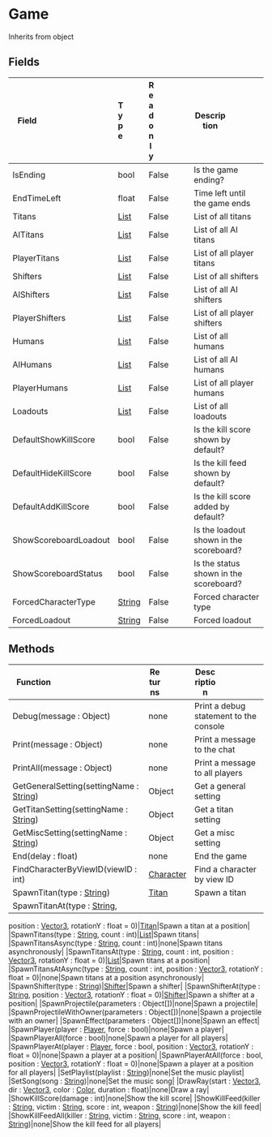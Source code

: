 # Game
Inherits from object
## Fields
|<div style="width:30%">Field</div>|<div style="width:10%">Type</div>|<div style="width:10%">Readonly</div>|<div style="width:50%">Description</div>|
|---|---|---|---|
|IsEnding|bool|False|Is the game ending?|
|EndTimeLeft|float|False|Time left until the game ends|
|Titans|[List](../objects/List.md)|False|List of all titans|
|AITitans|[List](../objects/List.md)|False|List of all AI titans|
|PlayerTitans|[List](../objects/List.md)|False|List of all player titans|
|Shifters|[List](../objects/List.md)|False|List of all shifters|
|AIShifters|[List](../objects/List.md)|False|List of all AI shifters|
|PlayerShifters|[List](../objects/List.md)|False|List of all player shifters|
|Humans|[List](../objects/List.md)|False|List of all humans|
|AIHumans|[List](../objects/List.md)|False|List of all AI humans|
|PlayerHumans|[List](../objects/List.md)|False|List of all player humans|
|Loadouts|[List](../objects/List.md)|False|List of all loadouts|
|DefaultShowKillScore|bool|False|Is the kill score shown by default?|
|DefaultHideKillScore|bool|False|Is the kill feed shown by default?|
|DefaultAddKillScore|bool|False|Is the kill score added by default?|
|ShowScoreboardLoadout|bool|False|Is the loadout shown in the scoreboard?|
|ShowScoreboardStatus|bool|False|Is the status shown in the scoreboard?|
|ForcedCharacterType|[String](../static/String.md)|False|Forced character type|
|ForcedLoadout|[String](../static/String.md)|False|Forced loadout|
## Methods
|<div style="width:33%">Function</div>|<div style="width:33%">Returns</div>|<div style="width:33%">Description</div>|
|---|---|---|
|Debug(message : Object)|none|Print a debug statement to the console|
|Print(message : Object)|none|Print a message to the chat|
|PrintAll(message : Object)|none|Print a message to all players|
|GetGeneralSetting(settingName : [String](../static/String.md))|Object|Get a general setting|
|GetTitanSetting(settingName : [String](../static/String.md))|Object|Get a titan setting|
|GetMiscSetting(settingName : [String](../static/String.md))|Object|Get a misc setting|
|End(delay : float)|none|End the game|
|FindCharacterByViewID(viewID : int)|[Character](../objects/Character.md)|Find a character by view ID|
|SpawnTitan(type : [String](../static/String.md))|[Titan](../objects/Titan.md)|Spawn a titan|
|SpawnTitanAt(type : [String](../static/String.md),
position : [Vector3](../objects/Vector3.md),
rotationY : float = 0)|[Titan](../objects/Titan.md)|Spawn a titan at a position|
|SpawnTitans(type : [String](../static/String.md),
count : int)|[List](../objects/List.md)|Spawn titans|
|SpawnTitansAsync(type : [String](../static/String.md),
count : int)|none|Spawn titans asynchronously|
|SpawnTitansAt(type : [String](../static/String.md),
count : int,
position : [Vector3](../objects/Vector3.md),
rotationY : float = 0)|[List](../objects/List.md)|Spawn titans at a position|
|SpawnTitansAtAsync(type : [String](../static/String.md),
count : int,
position : [Vector3](../objects/Vector3.md),
rotationY : float = 0)|none|Spawn titans at a position asynchronously|
|SpawnShifter(type : [String](../static/String.md))|[Shifter](../objects/Shifter.md)|Spawn a shifter|
|SpawnShifterAt(type : [String](../static/String.md),
position : [Vector3](../objects/Vector3.md),
rotationY : float = 0)|[Shifter](../objects/Shifter.md)|Spawn a shifter at a position|
|SpawnProjectile(parameters : Object[])|none|Spawn a projectile|
|SpawnProjectileWithOwner(parameters : Object[])|none|Spawn a projectile with an owner|
|SpawnEffect(parameters : Object[])|none|Spawn an effect|
|SpawnPlayer(player : [Player](../objects/Player.md),
force : bool)|none|Spawn a player|
|SpawnPlayerAll(force : bool)|none|Spawn a player for all players|
|SpawnPlayerAt(player : [Player](../objects/Player.md),
force : bool,
position : [Vector3](../objects/Vector3.md),
rotationY : float = 0)|none|Spawn a player at a position|
|SpawnPlayerAtAll(force : bool,
position : [Vector3](../objects/Vector3.md),
rotationY : float = 0)|none|Spawn a player at a position for all players|
|SetPlaylist(playlist : [String](../static/String.md))|none|Set the music playlist|
|SetSong(song : [String](../static/String.md))|none|Set the music song|
|DrawRay(start : [Vector3](../objects/Vector3.md),
dir : [Vector3](../objects/Vector3.md),
color : [Color](../objects/Color.md),
duration : float)|none|Draw a ray|
|ShowKillScore(damage : int)|none|Show the kill score|
|ShowKillFeed(killer : [String](../static/String.md),
victim : [String](../static/String.md),
score : int,
weapon : [String](../static/String.md))|none|Show the kill feed|
|ShowKillFeedAll(killer : [String](../static/String.md),
victim : [String](../static/String.md),
score : int,
weapon : [String](../static/String.md))|none|Show the kill feed for all players|
